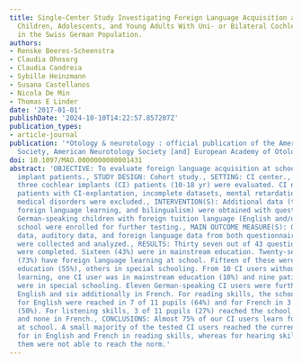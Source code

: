 ```yaml
---
title: Single-Center Study Investigating Foreign Language Acquisition at School in
  Children, Adolescents, and Young Adults With Uni- or Bilateral Cochlear Implants
  in the Swiss German Population.
authors:
- Renske Beeres-Scheenstra
- Claudia Ohnsorg
- Claudia Candreia
- Sybille Heinzmann
- Susana Castellanos
- Nicola De Min
- Thomas E Linder
date: '2017-01-01'
publishDate: '2024-10-10T14:22:57.857207Z'
publication_types:
- article-journal
publication: '*Otology & neurotology : official publication of the American Otological
  Society, American Neurotology Society [and] European Academy of Otology and Neurotology*'
doi: 10.1097/MAO.0000000000001431
abstract: 'OBJECTIVE: To evaluate foreign language acquisition at school in cochlear
  implant patients., STUDY DESIGN: Cohort study., SETTING: CI center., PATIENTS: Forty
  three cochlear implants (CI) patients (10-18 yr) were evaluated. CI nonusers and
  patients with CI-explantation, incomplete datasets, mental retardation, or concomitant
  medical disorders were excluded., INTERVENTION(S): Additional data (type of schooling,
  foreign language learning, and bilingualism) were obtained with questionnaires.
  German-speaking children with foreign tuition language (English and/or French) at
  school were enrolled for further testing., MAIN OUTCOME MEASURE(S): General patient
  data, auditory data, and foreign language data from both questionnaires and tests
  were collected and analyzed., RESULTS: Thirty seven out of 43 questionnaires (86%)
  were completed. Sixteen (43%) were in mainstream education. Twenty-seven CI users
  (73%) have foreign language learning at school. Fifteen of these were in mainstream
  education (55%), others in special schooling. From 10 CI users without foreign language
  learning, one CI user was in mainstream education (10%) and nine patients (90%)
  were in special schooling. Eleven German-speaking CI users were further tested in
  English and six additionally in French. For reading skills, the school objectives
  for English were reached in 7 of 11 pupils (64%) and for French in 3 of 6 pupils
  (50%). For listening skills, 3 of 11 pupils (27%) reached the school norm in English
  and none in French., CONCLUSIONS: Almost 75% of our CI users learn foreign language(s)
  at school. A small majority of the tested CI users reached the current school norm
  for in English and French in reading skills, whereas for hearing skills most of
  them were not able to reach the norm.'
---
```

